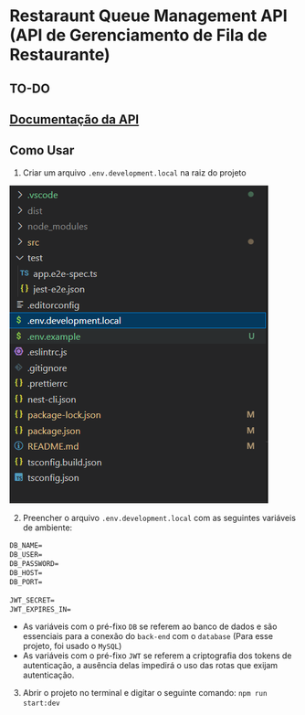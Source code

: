 # Restaraunt Queue Management API (API de Gerenciamento de Fila de Restaurante)

## TO-DO

## [Documentação da API](https://documenter.getpostman.com/view/21997570/2sA3XPE3SY)


## Como Usar

1. Criar um arquivo `.env.development.local` na raiz do projeto

![Print](/docs/how-to-use/create-env-file.png)

2. Preencher o arquivo `.env.development.local` com as seguintes variáveis de ambiente:
```
DB_NAME=
DB_USER=
DB_PASSWORD=
DB_HOST=
DB_PORT=

JWT_SECRET=
JWT_EXPIRES_IN=
``` 
- As variáveis com o pré-fixo `DB` se referem ao banco de dados e são essenciais para a conexão do `back-end` com o `database` (Para esse projeto, foi usado o `MySQL`)
- As variáveis com o pré-fixo `JWT` se referem a criptografia dos tokens de autenticação, a ausência delas impedirá o uso das rotas que exijam autenticação.

3. Abrir o projeto no terminal e digitar o seguinte comando: `npm run start:dev`
